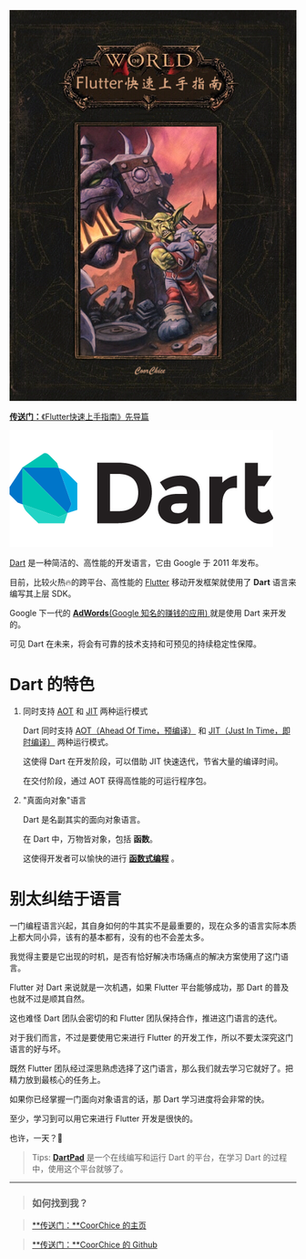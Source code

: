
[![](https://raw.githubusercontent.com/chenBingX/img/master/Flutter/Flutter快速上手指南封面2.JPG)](https://juejin.im/post/5c8f8e62e51d456a0f23d0fe)

[**传送门：**《Flutter快速上手指南》先导篇](https://juejin.im/post/5c8f8e62e51d456a0f23d0fe)

![](https://raw.githubusercontent.com/chenBingX/img/master/Dart/dart-logo2.png)

[Dart](https://www.dartlang.org/) 是一种简洁的、高性能的开发语言，它由 Google 于 2011 年发布。

目前，比较火热🔥的跨平台、高性能的 [Flutter](https://github.com/flutter/flutter) 移动开发框架就使用了 **Dart** 语言来编写其上层 SDK。

Google 下一代的 [**AdWords**(Google 知名的赚钱的应用) ](https://ads.google.com/start/?sourceid=awo&subid=us-en-ha-g-aw-a-awc_1!o2~Cj0KCQjwg73kBRDVARIsAF-kEH_hNZTY4vdYriYdkFe9LfxyuZKyImGvfnPo8U-yyaudPYODCXUycdgaAqMWEALw_wcB~%7badgroup%7d~kwd-12340363~1520377331~315253054313&gclid=Cj0KCQjwg73kBRDVARIsAF-kEH_hNZTY4vdYriYdkFe9LfxyuZKyImGvfnPo8U-yyaudPYODCXUycdgaAqMWEALw_wcB#?modal_active=none)就是使用 Dart 来开发的。

可见 Dart 在未来，将会有可靠的技术支持和可预见的持续稳定性保障。


# Dart 的特色

1. 同时支持 [AOT](https://en.wikipedia.org/wiki/Ahead-of-time_compilation) 和 [JIT](https://en.wikipedia.org/wiki/Just-in-time_compilation) 两种运行模式

    Dart 同时支持 [ AOT（Ahead Of Time，预编译）](https://en.wikipedia.org/wiki/Ahead-of-time_compilation) 和 [JIT（Just In Time，即时编译）](https://en.wikipedia.org/wiki/Just-in-time_compilation) 两种运行模式。

    这使得 Dart 在开发阶段，可以借助 JIT 快速迭代，节省大量的编译时间。

    在交付阶段，通过 AOT 获得高性能的可运行程序包。

2. "真面向对象"语言

    Dart 是名副其实的面向对象语言。

    在 Dart 中，万物皆对象，包括 **函数**。

    这使得开发者可以愉快的进行 [**函数式编程**](https://en.wikipedia.org/wiki/Functional_programming) 。

# 别太纠结于语言

一门编程语言兴起，其自身如何的牛其实不是最重要的，现在众多的语言实际本质上都大同小异，该有的基本都有，没有的也不会差太多。

我觉得主要是它出现的时机，是否有恰好解决市场痛点的解决方案使用了这门语言。

Flutter 对 Dart 来说就是一次机遇，如果 Flutter 平台能够成功，那 Dart 的普及也就不过是顺其自然。

这也难怪 Dart 团队会密切的和 Flutter 团队保持合作，推进这门语言的迭代。

对于我们而言，不过是要使用它来进行 Flutter 的开发工作，所以不要太深究这门语言的好与坏。

既然 Flutter 团队经过深思熟虑选择了这门语言，那么我们就去学习它就好了。把精力放到最核心的任务上。

如果你已经掌握一门面向对象语言的话，那 Dart 学习进度将会非常的快。

至少，学习到可以用它来进行 Flutter 开发是很快的。

也许，一天？🤔️

> Tips: [**DartPad**](https://dartpad.dartlang.org/fae22cffa7b184b4d27cd96dd633a5af) 是一个在线编写和运行 Dart 的平台，在学习 Dart 的过程中，使用这个平台就够了。



---

> ### 如何找到我？

> [**传送门：**CoorChice 的主页](https://juejin.im/user/57fc43b67db2a200595ffd94)

> [**传送门：**CoorChice 的 Github](https://github.com/chenBingX)